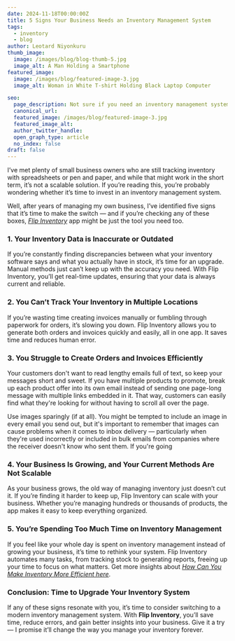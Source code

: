 ```yaml
---
date: 2024-11-18T00:00:00Z
title: 5 Signs Your Business Needs an Inventory Management System
tags:
  - inventory
  - blog
author: Leotard Niyonkuru
thumb_image:
  image: /images/blog/blog-thumb-5.jpg
  image_alt: A Man Holding a Smartphone
featured_image:
  image: /images/blog/featured-image-3.jpg
  image_alt: Woman in White T-shirt Holding Black Laptop Computer

seo:
  page_description: Not sure if you need an inventory management system? Here are 5 signs that show it’s time to upgrade — and Flip Inventory is here to help.
  canonical_url:
  featured_image: /images/blog/featured-image-3.jpg
  featured_image_alt:
  author_twitter_handle:
  open_graph_type: article
  no_index: false
draft: false
---
```


I’ve met plenty of small business owners who are still tracking inventory with spreadsheets or pen and paper, and while that might work in the short term, it’s not a scalable solution. If you’re reading this, you’re probably wondering whether it’s time to invest in an inventory management system.

Well, after years of managing my own business, I’ve identified five signs that it’s time to make the switch — and if you’re checking any of these boxes, [*Flip Inventory*](https://flipinventory.app/) app might be just the tool you need too.

### 1. Your Inventory Data is Inaccurate or Outdated

If you’re constantly finding discrepancies between what your inventory software says and what you actually have in stock, it’s time for an upgrade. Manual methods just can’t keep up with the accuracy you need. With Flip Inventory, you’ll get real-time updates, ensuring that your data is always current and reliable.

### 2. You Can’t Track Your Inventory in Multiple Locations

If you’re wasting time creating invoices manually or fumbling through paperwork for orders, it’s slowing you down. Flip Inventory allows you to generate both orders and invoices quickly and easily, all in one app. It saves time and reduces human error.

### 3. You Struggle to Create Orders and Invoices Efficiently

Your customers don't want to read lengthy emails full of text, so keep your messages short and sweet. If you have multiple products to promote, break up each product offer into its own email instead of sending one page-long message with multiple links embedded in it. That way, customers can easily find what they're looking for without having to scroll all over the page.

Use images sparingly (if at all). You might be tempted to include an image in every email you send out, but it's important to remember that images can cause problems when it comes to inbox delivery — particularly when they're used incorrectly or included in bulk emails from companies where the receiver doesn't know who sent them. If you're going

### 4. Your Business Is Growing, and Your Current Methods Are Not Scalable

As your business grows, the old way of managing inventory just doesn’t cut it. If you’re finding it harder to keep up, Flip Inventory can scale with your business. Whether you’re managing hundreds or thousands of products, the app makes it easy to keep everything organized.

### 5. You’re Spending Too Much Time on Inventory Management

If you feel like your whole day is spent on inventory management instead of growing your business, it’s time to rethink your system. Flip Inventory automates many tasks, from tracking stock to generating reports, freeing up your time to focus on what matters. Get more insights about [*How Can You Make Inventory More Efficient here*](https://flipinventory.app/blog/how-can-you-make-inventory-more-efficient).

### Conclusion: Time to Upgrade Your Inventory System

If any of these signs resonate with you, it’s time to consider switching to a modern inventory management system. With **Flip Inventory**, you’ll save time, reduce errors, and gain better insights into your business. Give it a try — I promise it’ll change the way you manage your inventory forever.